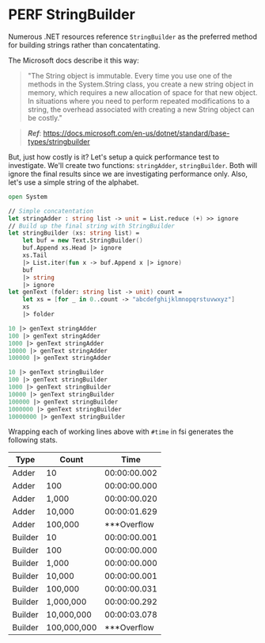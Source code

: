 # PERF StringBuilder

Numerous .NET resources reference `StringBuilder` as the preferred method for building strings rather than concatentating.  

The Microsoft docs describe it this way:

> "The String object is immutable. Every time you use one of the methods in the System.String class, you create a new string object in memory, which requires a new allocation of space for that new object. In situations where you need to perform repeated modifications to a string, the overhead associated with creating a new String object can be costly."

> ***Ref***:  https://docs.microsoft.com/en-us/dotnet/standard/base-types/stringbuilder

But, just how costly is it?  Let's setup a quick performance test to investigate.  We'll create two functions:  `stringAdder`, `stringBuilder`.  Both will ignore the final results since we are investigating performance only.  Also, let's use a simple string of the alphabet.

```fsharp
open System

// Simple concatentation
let stringAdder : string list -> unit = List.reduce (+) >> ignore
// Build up the final string with StringBuilder
let stringBuilder (xs: string list) = 
    let buf = new Text.StringBuilder()
    buf.Append xs.Head |> ignore
    xs.Tail
    |> List.iter(fun x -> buf.Append x |> ignore)
    buf 
    |> string
    |> ignore
let genText (folder: string list -> unit) count = 
    let xs = [for _ in 0..count -> "abcdefghijklmnopqrstuvwxyz"]
    xs
    |> folder

10 |> genText stringAdder
100 |> genText stringAdder
1000 |> genText stringAdder
10000 |> genText stringAdder
100000 |> genText stringAdder

10 |> genText stringBuilder
100 |> genText stringBuilder
1000 |> genText stringBuilder
10000 |> genText stringBuilder
100000 |> genText stringBuilder
1000000 |> genText stringBuilder
10000000 |> genText stringBuilder
```

Wrapping each of working lines above with `#time` in fsi generates the following stats.

| Type    | Count       | Time         |
| ------- | ----------- | ------------ |
| Adder   | 10          | 00:00:00.002 |
| Adder   | 100         | 00:00:00.000 |
| Adder   | 1,000       | 00:00:00.020 |
| Adder   | 10,000      | 00:00:01.629 |
| Adder   | 100,000     | ***Overflow  |
| Builder | 10          | 00:00:00.001 |
| Builder | 100         | 00:00:00.000 |
| Builder | 1,000       | 00:00:00.000 |
| Builder | 10,000      | 00:00:00.001 |
| Builder | 100,000     | 00:00:00.031 |
| Builder | 1,000,000   | 00:00:00.292 |
| Builder | 10,000,000  | 00:00:03.078 |
| Builder | 100,000,000 | ***Overflow  |

